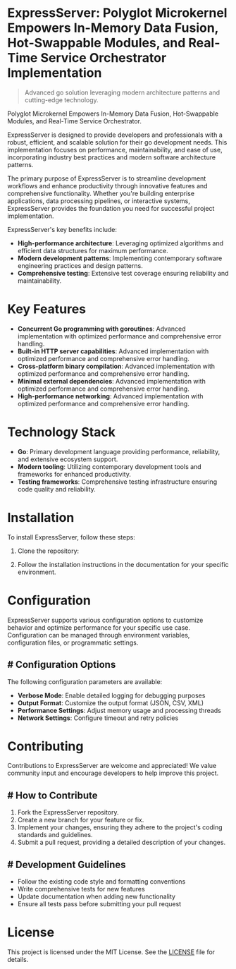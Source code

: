 <!-- fallback_ExpressServer_20250806223159_44632 -->

# ExpressServer: Polyglot Microkernel Empowers In-Memory Data Fusion, Hot-Swappable Modules, and Real-Time Service Orchestrator Implementation
> Advanced go solution leveraging modern architecture patterns and cutting-edge technology.

Polyglot Microkernel Empowers In-Memory Data Fusion, Hot-Swappable Modules, and Real-Time Service Orchestrator.

ExpressServer is designed to provide developers and professionals with a robust, efficient, and scalable solution for their go development needs. This implementation focuses on performance, maintainability, and ease of use, incorporating industry best practices and modern software architecture patterns.

The primary purpose of ExpressServer is to streamline development workflows and enhance productivity through innovative features and comprehensive functionality. Whether you're building enterprise applications, data processing pipelines, or interactive systems, ExpressServer provides the foundation you need for successful project implementation.

ExpressServer's key benefits include:

* **High-performance architecture**: Leveraging optimized algorithms and efficient data structures for maximum performance.
* **Modern development patterns**: Implementing contemporary software engineering practices and design patterns.
* **Comprehensive testing**: Extensive test coverage ensuring reliability and maintainability.

# Key Features

* **Concurrent Go programming with goroutines**: Advanced implementation with optimized performance and comprehensive error handling.
* **Built-in HTTP server capabilities**: Advanced implementation with optimized performance and comprehensive error handling.
* **Cross-platform binary compilation**: Advanced implementation with optimized performance and comprehensive error handling.
* **Minimal external dependencies**: Advanced implementation with optimized performance and comprehensive error handling.
* **High-performance networking**: Advanced implementation with optimized performance and comprehensive error handling.

# Technology Stack

* **Go**: Primary development language providing performance, reliability, and extensive ecosystem support.
* **Modern tooling**: Utilizing contemporary development tools and frameworks for enhanced productivity.
* **Testing frameworks**: Comprehensive testing infrastructure ensuring code quality and reliability.

# Installation

To install ExpressServer, follow these steps:

1. Clone the repository:


2. Follow the installation instructions in the documentation for your specific environment.

# Configuration

ExpressServer supports various configuration options to customize behavior and optimize performance for your specific use case. Configuration can be managed through environment variables, configuration files, or programmatic settings.

## # Configuration Options

The following configuration parameters are available:

* **Verbose Mode**: Enable detailed logging for debugging purposes
* **Output Format**: Customize the output format (JSON, CSV, XML)
* **Performance Settings**: Adjust memory usage and processing threads
* **Network Settings**: Configure timeout and retry policies

# Contributing

Contributions to ExpressServer are welcome and appreciated! We value community input and encourage developers to help improve this project.

## # How to Contribute

1. Fork the ExpressServer repository.
2. Create a new branch for your feature or fix.
3. Implement your changes, ensuring they adhere to the project's coding standards and guidelines.
4. Submit a pull request, providing a detailed description of your changes.

## # Development Guidelines

* Follow the existing code style and formatting conventions
* Write comprehensive tests for new features
* Update documentation when adding new functionality
* Ensure all tests pass before submitting your pull request

# License

This project is licensed under the MIT License. See the [LICENSE](https://github.com/sandibrrm/ExpressServer/blob/main/LICENSE) file for details.
